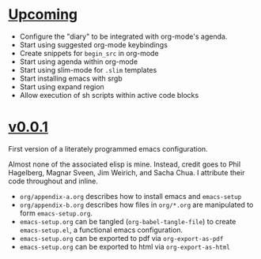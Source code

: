 # [Upcoming][upcoming]

* Configure the "diary" to be integrated with org-mode's agenda.
* Start using suggested org-mode keybindings
* Create snippets for `begin_src` in org-mode
* Start using agenda within org-mode
* Start using slim-mode for `.slim` templates
* Start installing emacs with srgb
* Start using expand region
* Allow execution of sh scripts within active code blocks

# [v0.0.1][v0.0.1]

First version of a literately programmed emacs configuration.

Almost none of the associated elisp is mine. Instead, credit goes to
Phil Hagelberg, Magnar Sveen, Jim Weirich, and Sacha Chua. I attribute
their code throughout and inline.

* `org/appendix-a.org` describes how to install emacs and
  `emacs-setup`
* `org/appendix-b.org` describes how files in `org/*.org` are
  manipulated to form `emacs-setup.org`.
* `emacs-setup.org` can be tangled (`org-babel-tangle-file`) to create
  `emacs-setup.el`, a functional emacs configuration.
* `emacs-setup.org` can be exported to pdf via `org-export-as-pdf`
* `emacs-setup.org` can be exported to html via `org-export-as-html`

[v0.0.1]: https://github.com/jedcn/emacs-setup/tree/v0.0.1
[upcoming]: https://github.com/jedcn/emacs-setup/compare/v0.0.1...master

